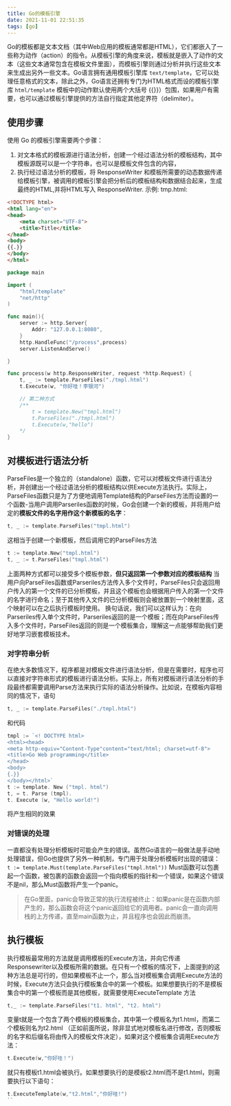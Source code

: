 ```yaml
---
title: Go的模板引擎
date: 2021-11-01 22:51:35
tags: [go]
---
```

Go的模板都是文本文档（其中Web应用的模板通常都是HTML），它们都嵌入了一些称为动作（action）的指令。从模板引擎的角度来说，模板就是嵌入了动作的文本（这些文本通常包含在模板文件里面），而模板引擎则通过分析并执行这些文本来生成出另外一些文本。Go语言拥有通用模板引擎库 `text/template`，它可以处理任意格式的文本，除此之外，Go语言还拥有专门为HTML格式而设的模板引擎库 `html/template` 模板中的动作默认使用两个大括号 {{}}）包围，如果用户有需要，也可以通过模板引擎提供的方法自行指定其他定界符（delimiter）。

## 使用步骤
使用 Go 的模板引擎需要两个步骤：
1. 对文本格式的模板源进行语法分析，创建一个经过语法分析的模板结构，其中模板源既可以是一个字符串，也可以是模板文件包含的内容，
2. 执行经过语法分析的模板，将 ResponseWriter 和模板所需要的动态数据传递给模板引擎，被调用的模板引擎会把分析后的模板结构和数据结合起来，生成最终的HTML,并将HTML写入 ResponseWriter.
示例:
tmp.html:
```html
<!DOCTYPE html>
<html lang="en">
<head>
    <meta charset="UTF-8">
    <title>Title</title>
</head>
<body>
{{.}}
</body>
</html>
```

```go
package main

import (
    "html/template"
    "net/http"
)

func main(){
    server := http.Server{
        Addr: "127.0.0.1:8080",
    }
    http.HandleFunc("/process",process)
    server.ListenAndServe()

}

func process(w http.ResponseWriter, request *http.Request) {
    t, _ := template.ParseFiles("./tmpl.html")
    t.Execute(w, "你好哇！李银河")

    // 第二种方式
    /**
        t = template.New("tmpl.html")
        t.ParseFiles("./tmpl.html")
        t.Execute(w,"hello")
    */
}

```

## 对模板进行语法分析
ParseFiles是一个独立的（standalone）函数，它可以对模板文件进行语法分析，并创建出一个经过语法分析的模板结构以供Execute方法执行。实际上，ParseFiles函数只是为了方便地调用Template结构的ParseFiles方法而设置的一个函数-当用户调用Parseriles函数的时候，Go会创建一个新的模板，并将用户给定的**模板文件的名字用作这个新模板的名字**：
```go
t, _ := template.ParseFiles("tmpl.html")
```
这相当于创建一个新模板，然后调用它的ParseFiles方法
```go
t := template.New("tmpl.html")
t, _ := t.ParseFiles("tmpl.html")
```
上面两种方式都可以接受多个模板参数，**但只返回第一个参数对应的模板结构**
当用户向ParseFiles函数或Parseriles方法传入多个文件时，ParseFiles只会返回用户传入的第一个文件的已分析模板，并且这个模板也会根据用户传入的第一个文件的名字进行命名；至于其他传入文件的已分析模板则会被放置到一个映射里面，这个映射可以在之后执行模板时使用。
换句话说，我们可以这样认为：在向Parseriles传入单个文件时，Parseriles返回的是一个模板；而在向ParseFiles传入多个文件时，ParseFiles返回的则是一个模板集合，理解这一点能够帮助我们更好地学习嵌套模板技术。

### 对字符串分析
在绝大多数情况下，程序都是对模板文件进行语法分析，但是在需要时，程序也可以直接对字符串形式的模板进行语法分析。实际上，所有对模板进行语法分析的手段最终都需要调用Parse方法来执行实际的语法分析操作。比如说，在模板内容相同的情况下，语句
```go
t, _ := template.ParseFiles("./tmpl.html")
```
和代码
```go
tmpl := `<! DOCTYPE html>
<html><head>
<meta http-equiv="Content-Type"content="text/html; charset=utf-8">
<title>Go Web programming</title>
</head>
<body>
{.}}
</body></html>`
t := template. New ("tmpl. html")
t, = t. Parse (tmpl).
t. Execute (w, "Hello world!")
```
将产生相同的效果

### 对错误的处理
一直都没有处理分析模板时可能会产生的错误。虽然Go语言的一般做法是手动地处理错误，但Go也提供了另外一种机制，专门用于处理分析模板时出现的错误：
` t := template.Must(template.ParseFiles("tmpl.html"))`
Must函数可以包裹起一个函数，被包裹的函数会返回一个指向模板的指针和一个错误，如果这个错误不是nil，那么Must函数将产生一个panic。
> 在Go里面，panic会导致正常的执行流程被终止：如果panic是在函数内部产生的，那么函数会将这个panic返回给它的调用者。panic会一直向调用栈的上方传递，直至main函数为止，并且程序也会因此而崩溃。


## 执行模板
执行模板最常用的方法就是调用模板的Execute方法，并向它传递Responsewriter以及模板所需的数据。在只有一个模板的情况下，上面提到的这种方法总是可行的，但如果模板不止一个，那么当对模板集合调用Execute方法的时候，Execute方法只会执行模板集合中的第一个模板。如果想要执行的不是模板集合中的第一个模板而是其他模板，就需要使用ExecuteTemplate 方法
```go
t,_ := template.ParseFiles("t1. html", "t2. html")
```
变量t就是一个包含了两个模板的模板集合，其中第一个模板名为t1.html，而第二个模板则名为t2.html
（正如前面所说，除非显式地对模板名进行修改，否则模板的名字和后缀名将由传入的模板文件决定），如果对这个模板集合调用Execute方法：
```go
t.Execute(w,"你好哇！")
```
就只有模板t1.html会被执行。如果想要执行的是模板t2.html而不是t1.html，则需要执行以下语句：

```go
t.ExecuteTemplate(w,"t2.html","你好哇!")
``